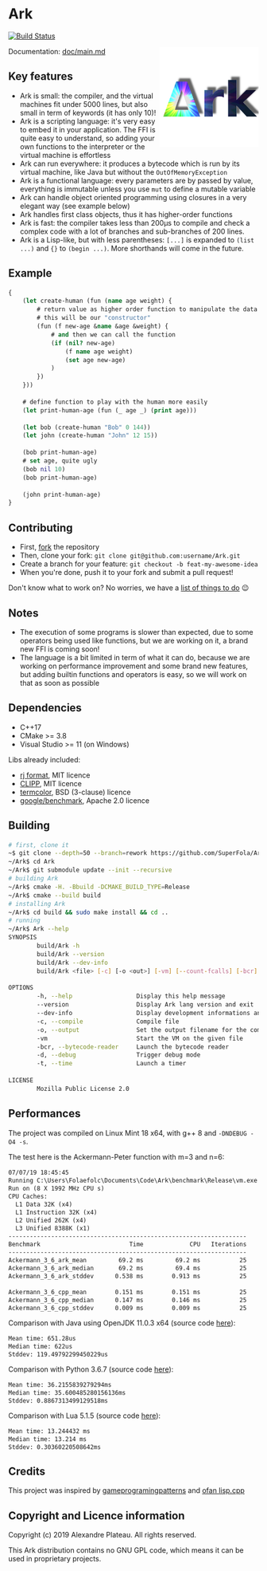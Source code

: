 # Ark

[![Build Status](https://travis-ci.org/SuperFola/Ark.svg?branch=rework)](https://travis-ci.org/SuperFola/Ark)

<img align="right" src="images/Ark.png" width=200px>

Documentation: [doc/main.md](doc/main.md)

## Key features

* Ark is small: the compiler, and the virtual machines fit under 5000 lines, but also small in term of keywords (it has only 10)!
* Ark is a scripting language: it's very easy to embed it in your application. The FFI is quite easy to understand, so adding your own functions to the interpreter or the virtual machine is effortless
* Ark can run everywhere: it produces a bytecode which is run by its virtual machine, like Java but without the `OutOfMemoryException`
* Ark is a functional language: every parameters are by passed by value, everything is immutable unless you use `mut` to define a mutable variable
* Ark can handle object oriented programming using closures in a very elegant way (see example below)
* Ark handles first class objects, thus it has higher-order functions
* Ark is fast: the compiler takes less than 200µs to compile and check a complex code with a lot of branches and sub-branches of 200 lines.
* Ark is a Lisp-like, but with less parentheses: `[...]` is expanded to `(list ...)` and `{}` to `(begin ...)`. More shorthands will come in the future.

## Example

```clojure
{
    (let create-human (fun (name age weight) {
        # return value as higher order function to manipulate the data above
        # this will be our "constructor"
        (fun (f new-age &name &age &weight) {
            # and then we can call the function
            (if (nil? new-age)
                (f name age weight)
                (set age new-age)
            )
        })
    }))

    # define function to play with the human more easily
    (let print-human-age (fun (_ age _) (print age)))

    (let bob (create-human "Bob" 0 144))
    (let john (create-human "John" 12 15))

    (bob print-human-age)
    # set age, quite ugly
    (bob nil 10)
    (bob print-human-age)

    (john print-human-age)
}
```

## Contributing

* First, [fork](https://github.com/SuperFola/Ark/fork) the repository
* Then, clone your fork: `git clone git@github.com:username/Ark.git`
* Create a branch for your feature: `git checkout -b feat-my-awesome-idea`
* When you're done, push it to your fork and submit a pull request!

Don't know what to work on? No worries, we have a [list of things to do](https://github.com/SuperFola/Ark/projects) :wink:

## Notes

* The execution of some programs is slower than expected, due to some operators being used like functions, but we are working on it, a brand new FFI is coming soon!
* The language is a bit limited in term of what it can do, because we are working on performance improvement and some brand new features, but adding builtin functions and operators is easy, so we will work on that as soon as possible

## Dependencies

* C++17
* CMake >= 3.8
* Visual Studio >= 11 (on Windows)

Libs already included:
* [rj format](https://github.com/ryjen/format), MIT licence
* [CLIPP](https://github.com/muellan/clipp), MIT licence
* [termcolor](https://github.com/ikalnytskyi/termcolor), BSD (3-clause) licence
* [google/benchmark](https://github.com/google/benchmark), Apache 2.0 licence

## Building

```bash
# first, clone it
~$ git clone --depth=50 --branch=rework https://github.com/SuperFola/Ark.git
~/Ark$ cd Ark
~/Ark$ git submodule update --init --recursive
# building Ark
~/Ark$ cmake -H. -Bbuild -DCMAKE_BUILD_TYPE=Release
~/Ark$ cmake --build build
# installing Ark
~/Ark$ cd build && sudo make install && cd ..
# running
~/Ark$ Ark --help
SYNOPSIS
        build/Ark -h 
        build/Ark --version 
        build/Ark --dev-info 
        build/Ark <file> [-c] [-o <out>] [-vm] [--count-fcalls] [-bcr] [-d] [-t] 

OPTIONS
        -h, --help                  Display this help message
        --version                   Display Ark lang version and exit
        --dev-info                  Display development informations and exit
        -c, --compile               Compile file
        -o, --output                Set the output filename for the compiler
        -vm                         Start the VM on the given file
        -bcr, --bytecode-reader     Launch the bytecode reader
        -d, --debug                 Trigger debug mode
        -t, --time                  Launch a timer

LICENSE
        Mozilla Public License 2.0
```

## Performances

The project was compiled on Linux Mint 18 x64, with g++ 8 and `-DNDEBUG -O4 -s`.

The test here is the Ackermann-Peter function with m=3 and n=6:

```
07/07/19 18:45:45
Running C:\Users\Folaefolc\Documents\Code\Ark\benchmark\Release\vm.exe
Run on (8 X 1992 MHz CPU s)
CPU Caches:
  L1 Data 32K (x4)
  L1 Instruction 32K (x4)
  L2 Unified 262K (x4)
  L3 Unified 8388K (x1)
-------------------------------------------------------------------
Benchmark                         Time             CPU   Iterations
-------------------------------------------------------------------
Ackermann_3_6_ark_mean         69.2 ms         69.2 ms           25
Ackermann_3_6_ark_median       69.2 ms         69.4 ms           25
Ackermann_3_6_ark_stddev      0.538 ms        0.913 ms           25

Ackermann_3_6_cpp_mean        0.151 ms        0.151 ms           25
Ackermann_3_6_cpp_median      0.147 ms        0.146 ms           25
Ackermann_3_6_cpp_stddev      0.009 ms        0.009 ms           25
```

Comparison with Java using OpenJDK 11.0.3 x64 (source code [here](benchmarks/Ackermann.java)):
```
Mean time: 651.28us
Median time: 622us
Stddev: 119.49792299450229us
```

Comparison with Python 3.6.7 (source code [here](benchmarks/ackermann.py)):
```
Mean time: 36.2155839279294ms
Median time: 35.600485280156136ms
Stddev: 0.8867313499129518ms
```

Comparison with Lua 5.1.5 (source code [here](benchmarks/ackermann.lua)):
```
Mean time: 13.244432 ms
Median time: 13.214 ms
Stddev: 0.30360220508642ms
```

## Credits

This project was inspired by [gameprogramingpatterns](http://gameprogrammingpatterns.com/bytecode.html) and [ofan lisp.cpp](https://gist.github.com/ofan/721464)

## Copyright and Licence information

Copyright (c) 2019 Alexandre Plateau. All rights reserved.

This Ark distribution contains no GNU GPL code, which means it can be used in proprietary projects.
